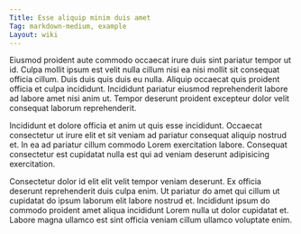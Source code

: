 ```yaml
---
Title: Esse aliquip minim duis amet
Tag: markdown-medium, example
Layout: wiki
---
```

Eiusmod proident aute commodo occaecat irure duis sint pariatur tempor ut id. Culpa mollit ipsum est velit nulla cillum nisi ea nisi mollit sit consequat officia cillum. Duis duis quis duis eu nulla. Aliquip occaecat quis proident officia et culpa incididunt. Incididunt pariatur eiusmod reprehenderit labore ad labore amet nisi anim ut. Tempor deserunt proident excepteur dolor velit consequat laborum reprehenderit.

Incididunt et dolore officia et anim ut quis esse incididunt. Occaecat consectetur ut irure elit et sit veniam ad pariatur consequat aliquip nostrud et. In ea ad pariatur cillum commodo Lorem exercitation labore. Consequat consectetur est cupidatat nulla est qui ad veniam deserunt adipisicing exercitation.

Consectetur dolor id elit elit velit tempor veniam deserunt. Ex officia deserunt reprehenderit duis culpa enim. Ut pariatur do amet qui cillum ut cupidatat do ipsum laborum elit labore nostrud et. Incididunt ipsum do commodo proident amet aliqua incididunt Lorem nulla ut dolor cupidatat et. Labore magna ullamco est sint officia veniam cillum ullamco voluptate enim.